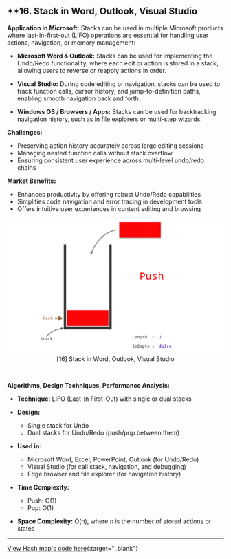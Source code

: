 
## **16. Stack in Word, Outlook, Visual Studio

**Application in Microsoft:**
Stacks can be used in multiple Microsoft products where last-in-first-out (LIFO) operations are essential for handling user actions, navigation, or memory management:

* **Microsoft Word & Outlook:** Stacks can be used for implementing the Undo/Redo functionality, where each edit or action is stored in a stack, allowing users to reverse or reapply actions in order.

* **Visual Studio:** During code editing or navigation, stacks can be used to track function calls, cursor history, and jump-to-definition paths, enabling smooth navigation back and forth.

* **Windows OS / Browsers / Apps:** Stacks can be used for backtracking navigation history, such as in file explorers or multi-step wizards.

**Challenges:**

* Preserving action history accurately across large editing sessions
* Managing nested function calls without stack overflow
* Ensuring consistent user experience across multi-level undo/redo chains

**Market Benefits:**

* Enhances productivity by offering robust Undo/Redo capabilities
* Simplifies code navigation and error tracing in development tools
* Offers intuitive user experiences in content editing and browsing
<p align="center">
  <img src="https://github.com/Sindhuhurakadli/sindhu_portfolio.io/blob/main/images/stack.gif?raw=true" alt="Microsoft Infrastructure">
  <br>
  [16] Stack in Word, Outlook, Visual Studio
  <br>
</p><br>

**Algorithms, Design Techniques, Performance Analysis:**

* **Technique:** LIFO (Last-In First-Out) with single or dual stacks

* **Design:**

  * Single stack for Undo
  * Dual stacks for Undo/Redo (push/pop between them)

* **Used in:**

  * Microsoft Word, Excel, PowerPoint, Outlook (for Undo/Redo)
  * Visual Studio (for call stack, navigation, and debugging)
  * Edge browser and file explorer (for navigation history)

* **Time Complexity:**

  * Push: O(1)
  * Pop: O(1)

* **Space Complexity:** O(n), where *n* is the number of stored actions or states
---
[View Hash map's code here](https://github.com/Sindhuhurakadli/sindhu_portfolio.io/blob/main/codes/stack.cpp){:target="_blank"}<br>

<br><br>
